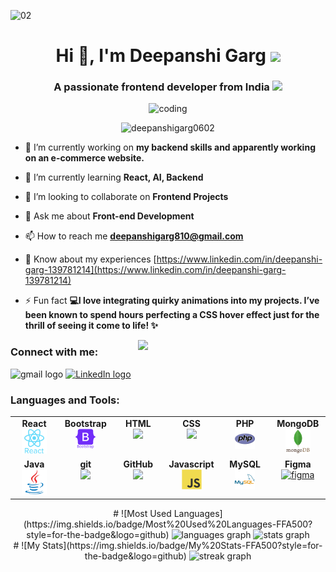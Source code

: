 ![02](https://user-images.githubusercontent.com/74038190/241765440-80728820-e06b-4f96-9c9e-9df46f0cc0a5.gif)
<h1 align="center">Hi 👋, I'm Deepanshi Garg <img src="https://media.giphy.com/media/mGcNjsfWAjY5AEZNw6/giphy.gif" width="50"></h1>
<h3 align="center">A passionate frontend developer from India <img src="https://media.giphy.com/media/fYSnHlufseco8Fh93Z/giphy.gif" width="30"></h3>

<div align="center">
  <img alt="coding" width="250" src="https://images.static-collegedunia.com/public/image//f57c4d1979de06e49b1dd15d02ecd231.gif">
</div>

<p align="center"> <img src="https://komarev.com/ghpvc/?username=deepanshigarg0602&label=Profile%20views&color=0e75b6&style=flat" alt="deepanshigarg0602" /> </p>

- 🔭 I’m currently working on **my backend skills and apparently working on an e-commerce website.**

- 🌱 I’m currently learning **React, AI, Backend**

- 👯 I’m looking to collaborate on **Frontend Projects**

- 💬 Ask me about **Front-end Development**

- 📫 How to reach me **deepanshigarg810@gmail.com**

- 📄 Know about my experiences [https://www.linkedin.com/in/deepanshi-garg-139781214](https://www.linkedin.com/in/deepanshi-garg-139781214)

- ⚡ Fun fact **💻I love integrating quirky animations into my projects. I’ve been known to spend hours perfecting a CSS hover effect just for the thrill of seeing it come to life! ✨**

  <div id="header" >
  <img align="right" src="https://mir-s3-cdn-cf.behance.net/project_modules/disp/601014116770475.6068beff4640a.gif" width="300"/>
</div>

<h3 align="bottom">Connect with me:</h3>
<div align="left">
  <img src="https://img.shields.io/static/v1?message=Gmail&logo=gmail&label=&color=D14836&logoColor=white&labelColor=&style=for-the-badge" height="35" alt="gmail logo"  />
  <a href="https://www.linkedin.com/in/deepanshi-garg-139781214" target="_blank" rel="noopener noreferrer">
  <img src="https://img.shields.io/static/v1?message=LinkedIn&logo=linkedin&label=&color=0077B5&logoColor=white&labelColor=&style=for-the-badge" height="35" alt="LinkedIn logo" />
</a>

</div>

<h3 align="left">Languages and Tools:</h3>
<table width="320px">
    <tbody>
        <tr valign="top">
            <td width="80px" align="center">
            <span><strong>React</strong></span><br>
            <a href="https://reactjs.org/" target="_blank" rel="noreferrer"> 
            <img src="https://raw.githubusercontent.com/devicons/devicon/master/icons/react/react-original-wordmark.svg" alt="react" width="40" height="40"/> </a> 
            </td>
            <td width="80px" align="center">
            <span><strong>Bootstrap</strong></span><br>
             <a href="https://getbootstrap.com" target="_blank" rel="noreferrer">
            <img height="32" src="https://raw.githubusercontent.com/devicons/devicon/master/icons/bootstrap/bootstrap-plain-wordmark.svg"></a>
            </td>
            <td width="80px" align="center">
            <span><strong>HTML</strong></span><br>
              <a href="https://www.w3.org/html/" target="_blank" rel="noreferrer">
            <img height="32" src="https://cdn.jsdelivr.net/gh/devicons/devicon/icons/html5/html5-original.svg"></a>
            </td>
            <td width="80px" align="center">
            <span><strong>CSS</strong></span><br>
            <a href="https://www.w3schools.com/css/" target="_blank" rel="noreferrer">
            <img height="32px" src="https://cdn.jsdelivr.net/gh/devicons/devicon/icons/css3/css3-original.svg"></a>
            </td>
            <td width="80px" align="center">
            <span><strong>PHP</strong></span><br>
            <a href="https://www.php.net" target="_blank" rel="noreferrer">
            <img height="32px" src="https://raw.githubusercontent.com/devicons/devicon/master/icons/php/php-original.svg"></a>
            </td>
           <td width="80px" align="center">
            <span><strong>MongoDB</strong></span><br>
             <a href="https://www.mongodb.com/" target="_blank" rel="noreferrer"> 
             <img src="https://raw.githubusercontent.com/devicons/devicon/master/icons/mongodb/mongodb-original-wordmark.svg" alt="mongodb" width="40" height="40"/> </a>
            </td>
        </tr>
        <tr valign="top">
            <td width="80px" align="center">
            <span><strong>Java</strong></span><br>
             <a href="https://www.java.com" target="_blank" rel="noreferrer"> 
             <img src="https://raw.githubusercontent.com/devicons/devicon/master/icons/java/java-original.svg" alt="java" width="40" height="40"/> </a> 
            </td>
            <td width="80px" align="center">
            <span><strong>git</strong></span><br>
              <a href="https://git-scm.com/" target="_blank" rel="noreferrer">
            <img height="32px" src="https://cdn.jsdelivr.net/gh/devicons/devicon/icons/git/git-plain.svg"></a>
            </td>
            <td width="80px" align="center">
            <span><strong>GitHub</strong></span><br>
              <a href="https://github.com/vanimittal1304" target="_blank" rel="noreferrer">
            <img height="32px" src="https://cdn.jsdelivr.net/gh/devicons/devicon/icons/github/github-original.svg"></a>
            <td width="80px" align="center">
            <span><strong>Javascript</strong></span><br>
            <a href="https://developer.mozilla.org/en-US/docs/Web/JavaScript" target="_blank" rel="noreferrer">
            <img height="32px" src="https://raw.githubusercontent.com/devicons/devicon/master/icons/javascript/javascript-original.svg"></a>
            </td>
            <td width="80px" align="center">
            <span><strong>MySQL</strong></span><br>
            <a href="https://www.mysql.com/" target="_blank" rel="noreferrer">
            <img height="32px" src="https://raw.githubusercontent.com/devicons/devicon/master/icons/mysql/mysql-original-wordmark.svg"></a>
            </td>
           <td width="80px" align="center">
            <span><strong>Figma</strong></span><br>
            <a href="https://www.figma.com/" target="_blank" rel="noreferrer"> 
            <img src="https://www.vectorlogo.zone/logos/figma/figma-icon.svg" alt="figma" width="40" height="40"/> </a>
            </td>
        </tr>
    </tbody>
</table>



<div align="center">
  # ![Most Used Languages](https://img.shields.io/badge/Most%20Used%20Languages-FFA500?style=for-the-badge&logo=github)
    <img src="https://github-readme-stats.vercel.app/api/top-langs?username=deepanshigarg0602&locale=en&hide_title=false&layout=compact&card_width=320&langs_count=5&theme=dark&hide_border=false" height="150" alt="languages graph"  />
    <img src="https://github-readme-stats.vercel.app/api?username=deepanshigarg0602&hide_title=false&hide_rank=false&show_icons=true&include_all_commits=true&count_private=true&disable_animations=false&theme=dark&hide=en&hide_border=false" height="150" alt="stats graph"  />
</div>


<div align="center">
  # ![My Stats](https://img.shields.io/badge/My%20Stats-FFA500?style=for-the-badge&logo=github)
  <img src="https://streak-stats.demolab.com?user=deepanshigarg0602&locale=en&mode=daily&theme=dark&hide_border=false&border_radius=5&order=3" height="220" alt="streak graph"  />
</div>
